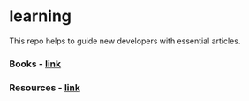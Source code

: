 # learning
This repo helps to guide new developers with essential articles.

### Books - [link](https://github.com/Biacode/learning/blob/master/book.md)
### Resources - [link](https://github.com/Biacode/learning/blob/master/resource.md)
